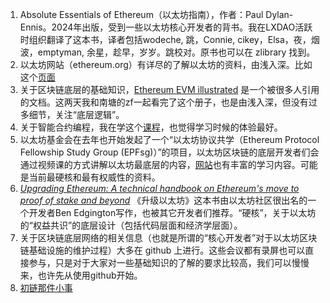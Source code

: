 1. Absolute Essentials of Ethereum（以太坊指南），作者：Paul Dylan-Ennis。2024年出版，受到一些以太坊核心开发者的背书。我在LXDAO活跃时组织翻译了这本书，译者包括wodeche, 跳，Connie, cikey，Elsa，夜，烟波，emptyman, 余星，趁早，岁岁。跳校对。原书也可以在 zlibrary 找到。
2. 以太坊网站（ethereum.org）有详尽的了解以太坊的资料，由浅入深。比如这个[页面](https://ethereum.org/zh/developers/docs/intro-to-ethereum/)
3. 关于区块链底层的基础知识，[Ethereum EVM illustrated](https://github.com/takenobu-hs/ethereum-evm-illustrated) 是一个被很多人引用的文档。这两天我和南塘的zf一起看完了这个册子，也是由浅入深，但没有过多细节，关注“底层逻辑”。
4. 关于智能合约编程，我在学这个[课程](https://university.alchemy.com/home)，也觉得学习时候的体验最好。
5. 以太坊基金会在去年也开始发起了一个“以太坊协议共学（Ethereum Protocol Fellowship Study Group (EPFsg)）”的项目，以太坊区块链的底层开发者们会通过视频课的方式讲解以太坊最底层的内容，[网站](https://epf.wiki/#/)也有丰富的学习内容。可能是当前最硬核和最有权威性的资料。
6. [*Upgrading Ethereum: A technical handbook on Ethereum's move to proof of stake and beyond*](https://eth2book.info/capella/) 《升级以太坊》这本书由以太坊社区很出名的一个开发者Ben Edgington写作，也被其它开发者们推荐。“硬核”，关于以太坊的“权益共识”的底层设计（包括代码层面和经济学层面）。
7. 关于区块链底层网络的相关信息（也就是所谓的“核心开发者”对于以太坊区块链基础设施的维护过程）大多在 github 上进行。这些会议都有录屏也可以直接参与，只是对于大家对一些基础知识的了解的要求比较高，我们可以慢慢来，也许先从使用github开始。
8. [初链那件小事](https://www.yisiliu.io/)
